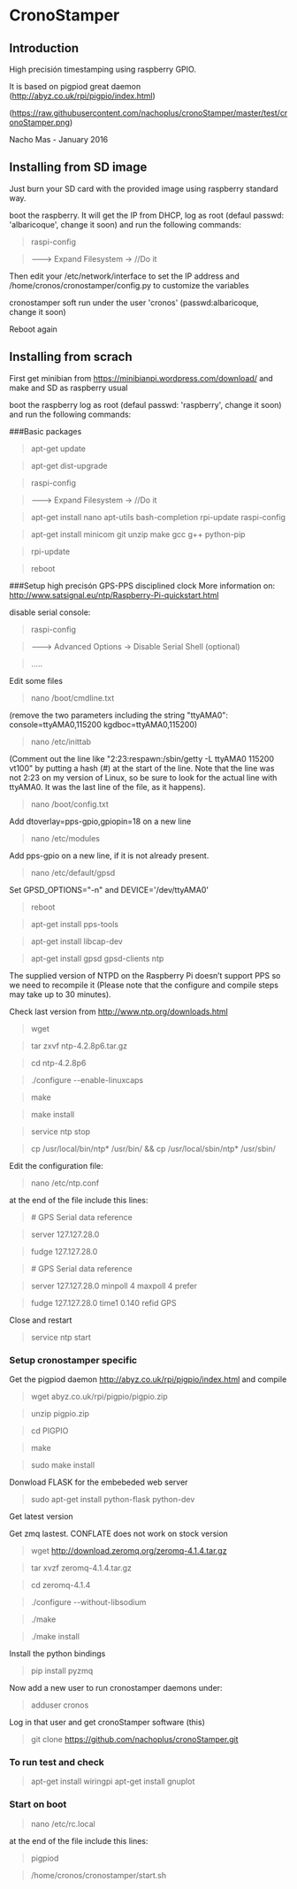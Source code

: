 __CronoStamper__
========

Introduction
------------

High precisión timestamping using raspberry GPIO.

It is based on pigpiod great daemon (http://abyz.co.uk/rpi/pigpio/index.html)

(https://raw.githubusercontent.com/nachoplus/cronoStamper/master/test/cronoStamper.png)

Nacho Mas - January 2016

__Installing from SD image__
----------

Just burn your SD card with the provided image using raspberry standard way.

boot the raspberry. It will get the IP from DHCP, log as root (defaul passwd: 'albaricoque', change it soon) and run the following commands:

>raspi-config

> ---> Expand Filesystem  -> //Do it


Then edit your /etc/network/interface to set the IP address and /home/cronos/cronostamper/config.py to customize the variables

cronostamper soft run under the user 'cronos' (passwd:albaricoque, change it soon)

Reboot again

__Installing from scrach__
----------

First get minibian from https://minibianpi.wordpress.com/download/
and make and SD as raspberry usual

boot the raspberry log as root (defaul passwd: 'raspberry', change it soon) and run the following commands:

###Basic packages
>apt-get update

>apt-get dist-upgrade

>raspi-config

> ---> Expand Filesystem  -> //Do it

>apt-get install nano apt-utils bash-completion rpi-update raspi-config 

>apt-get install minicom git unzip make gcc g++ python-pip

>rpi-update 

>reboot

###Setup high precisón GPS-PPS disciplined clock
More information on: http://www.satsignal.eu/ntp/Raspberry-Pi-quickstart.html

disable serial console:
>raspi-config

>---> Advanced Options -> Disable Serial Shell (optional) 

>.....

Edit some files

>nano /boot/cmdline.txt

(remove the two parameters including the string "ttyAMA0": console=ttyAMA0,115200 kgdboc=ttyAMA0,115200)

>nano /etc/inittab

(Comment out the line like "2:23:respawn:/sbin/getty -L ttyAMA0 115200 vt100"  by putting a hash (#) at the start of the line.  Note that the line was not  2:23 on my version of Linux, so be sure to look for the actual line with ttyAMA0.  It was the last line of the file, as it happens).

>nano /boot/config.txt 

Add dtoverlay=pps-gpio,gpiopin=18 on a new line

>nano /etc/modules 

Add pps-gpio on a new line, if it is not already present.

>nano /etc/default/gpsd

Set GPSD_OPTIONS="-n" and DEVICE='/dev/ttyAMA0'

>reboot

>apt-get install pps-tools

>apt-get install libcap-dev

>apt-get install gpsd gpsd-clients ntp

The supplied version of NTPD on the Raspberry Pi doesn’t support PPS so we need to recompile it (Please note that the configure and compile steps may take up to 30 minutes). 

Check last version from http://www.ntp.org/downloads.html

>wget 

>tar zxvf ntp-4.2.8p6.tar.gz 

>cd ntp-4.2.8p6

>./configure --enable-linuxcaps

>make

>make install

>service ntp stop

>cp /usr/local/bin/ntp* /usr/bin/ && cp /usr/local/sbin/ntp* /usr/sbin/

Edit the configuration file:

>nano /etc/ntp.conf 

at the end of the file include this lines:

>\# GPS Serial data reference

>server 127.127.28.0

>fudge 127.127.28.0 

>\# GPS Serial data reference

>server 127.127.28.0 minpoll 4 maxpoll 4 prefer

>fudge 127.127.28.0 time1 0.140 refid GPS


Close and restart

>service ntp start

### Setup cronostamper specific

Get the pigpiod daemon http://abyz.co.uk/rpi/pigpio/index.html and compile

>wget abyz.co.uk/rpi/pigpio/pigpio.zip

>unzip pigpio.zip

>cd PIGPIO

>make

>sudo make install



Donwload FLASK for the embebeded web server

>sudo apt-get install python-flask python-dev

Get latest version

Get zmq lastest. CONFLATE does not work on stock version

>wget http://download.zeromq.org/zeromq-4.1.4.tar.gz

>tar xvzf zeromq-4.1.4.tar.gz

>cd zeromq-4.1.4

>./configure --without-libsodium

>./make

>./make install

Install the python bindings

>pip install pyzmq



Now add a new user to run cronostamper daemons under:

>adduser cronos

Log in that user and get cronoStamper software (this)

>git clone https://github.com/nachoplus/cronoStamper.git

### To run test and check

>apt-get install wiringpi
>apt-get install gnuplot


### Start on boot

>nano /etc/rc.local 

at the end of the file include this lines:

>pigpiod

>/home/cronos/cronostamper/start.sh


